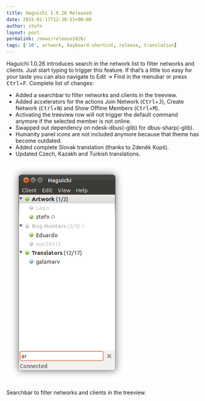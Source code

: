 ```yaml
---
title: Haguichi 1.0.26 Released
date: 2015-01-17T12:30:51+00:00
author: ztefn
layout: post
permalink: /news/release1026/
tags: ['10', artwork, keyboard-shortcut, release, translation]
---
```

Haguichi 1.0.26 introduces search in the network list to filter networks and clients. Just start typing to trigger this feature. If that&#8217;s a little too easy for your taste you can also navigate to Edit → Find in the menubar or press <kbd>Ctrl</kbd>+<kbd>F</kbd>. Complete list of changes:

  * Added a searchbar to filter networks and clients in the treeview.
  * Added accelerators for the actions Join Network (<kbd>Ctrl</kbd>+<kbd>J</kbd>), Create Network (<kbd>Ctrl</kbd>+<kbd>N</kbd>) and Show Offline Members (<kbd>Ctrl</kbd>+<kbd>M</kbd>).
  * Activating the treeview row will not trigger the default command anymore if the selected member is not online.
  * Swapped out dependency on ndesk-dbus(-glib) for dbus-sharp(-glib).
  * Humanity panel icons are not included anymore because that theme has become outdated.
  * Added complete Slovak translation (thanks to Zdeněk Kopš).
  * Updated Czech, Kazakh and Turkish translations.

<div class="caption center-text">
  <img src="/resources/1026-main-window-search.png" alt="Main Window Search" width="316" height="574" />
  <p class="caption-text">Searchbar to filter networks and clients in the treeview.</p>
</div>
